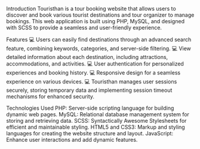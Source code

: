 Introduction
Touristhan is a tour booking website that allows users to discover and book various tourist destinations and tour organizer to manage bookings. This web application is built using PHP, MySQL, and designed with SCSS to provide a seamless and user-friendly experience. 

Features
:computer: Users can easily find destinations through an advanced search feature, combining keywords, categories, and server-side filtering.
:computer: View detailed information about each destination, including attractions, accommodations, and activities.
:computer: User authentication for personalized experiences and booking history.
:computer: Responsive design for a seamless experience on various devices.
:computer: Touristhan manages user sessions securely, storing temporary data and implementing session timeout mechanisms for enhanced security.

Technologies Used
PHP: Server-side scripting language for building dynamic web pages.
MySQL: Relational database management system for storing and retrieving data.
SCSS: Syntactically Awesome Stylesheets for efficient and maintainable styling.
HTML5 and CSS3: Markup and styling languages for creating the website structure and layout.
JavaScript: Enhance user interactions and add dynamic features.
